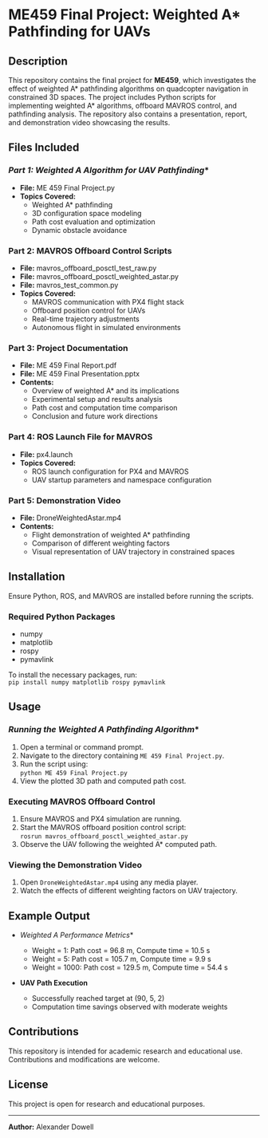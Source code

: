 # ME459 Final Project: Weighted A* Pathfinding for UAVs  

## Description  
This repository contains the final project for **ME459**, which investigates the effect of weighted A* pathfinding algorithms on quadcopter navigation in constrained 3D spaces. The project includes Python scripts for implementing weighted A* algorithms, offboard MAVROS control, and pathfinding analysis. The repository also contains a presentation, report, and demonstration video showcasing the results.  

## Files Included  

### **Part 1: Weighted A* Algorithm for UAV Pathfinding**  
- **File:** ME 459 Final Project.py  
- **Topics Covered:**  
  - Weighted A* pathfinding  
  - 3D configuration space modeling  
  - Path cost evaluation and optimization  
  - Dynamic obstacle avoidance  

### **Part 2: MAVROS Offboard Control Scripts**  
- **File:** mavros_offboard_posctl_test_raw.py  
- **File:** mavros_offboard_posctl_weighted_astar.py  
- **File:** mavros_test_common.py  
- **Topics Covered:**  
  - MAVROS communication with PX4 flight stack  
  - Offboard position control for UAVs  
  - Real-time trajectory adjustments  
  - Autonomous flight in simulated environments  

### **Part 3: Project Documentation**  
- **File:** ME 459 Final Report.pdf  
- **File:** ME 459 Final Presentation.pptx  
- **Contents:**  
  - Overview of weighted A* and its implications  
  - Experimental setup and results analysis  
  - Path cost and computation time comparison  
  - Conclusion and future work directions  

### **Part 4: ROS Launch File for MAVROS**  
- **File:** px4.launch  
- **Topics Covered:**  
  - ROS launch configuration for PX4 and MAVROS  
  - UAV startup parameters and namespace configuration  

### **Part 5: Demonstration Video**  
- **File:** DroneWeightedAstar.mp4  
- **Contents:**  
  - Flight demonstration of weighted A* pathfinding  
  - Comparison of different weighting factors  
  - Visual representation of UAV trajectory in constrained spaces  

## Installation  
Ensure Python, ROS, and MAVROS are installed before running the scripts.

### Required Python Packages  
- numpy  
- matplotlib  
- rospy  
- pymavlink  

To install the necessary packages, run:  
```pip install numpy matplotlib rospy pymavlink```  

## Usage  

### **Running the Weighted A* Pathfinding Algorithm**  
1. Open a terminal or command prompt.  
2. Navigate to the directory containing `ME 459 Final Project.py`.  
3. Run the script using:  
   ```python ME 459 Final Project.py```  
4. View the plotted 3D path and computed path cost.  

### **Executing MAVROS Offboard Control**  
1. Ensure MAVROS and PX4 simulation are running.  
2. Start the MAVROS offboard position control script:  
   ```rosrun mavros_offboard_posctl_weighted_astar.py```  
3. Observe the UAV following the weighted A* computed path.  

### **Viewing the Demonstration Video**  
1. Open `DroneWeightedAstar.mp4` using any media player.  
2. Watch the effects of different weighting factors on UAV trajectory.  

## Example Output  

- **Weighted A* Performance Metrics**  
  - Weight = 1: Path cost = 96.8 m, Compute time = 10.5 s  
  - Weight = 5: Path cost = 105.7 m, Compute time = 9.9 s  
  - Weight = 1000: Path cost = 129.5 m, Compute time = 54.4 s  

- **UAV Path Execution**  
  - Successfully reached target at (90, 5, 2)  
  - Computation time savings observed with moderate weights  

## Contributions  
This repository is intended for academic research and educational use. Contributions and modifications are welcome.  

## License  
This project is open for research and educational purposes.  

---  
**Author:** Alexander Dowell  

